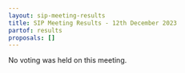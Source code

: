 ```yaml
---
layout: sip-meeting-results
title: SIP Meeting Results - 12th December 2023
partof: results
proposals: []
---
```

No voting was held on this meeting.